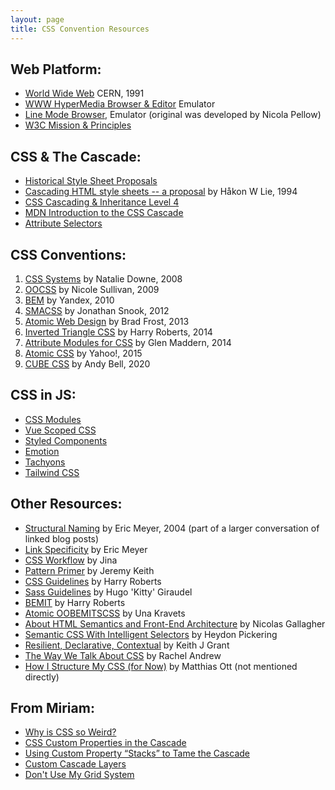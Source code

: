 ```yaml
---
layout: page
title: CSS Convention Resources
---
```


## Web Platform:

- [World Wide Web](http://info.cern.ch/hypertext/WWW/TheProject.html)
  CERN, 1991
- [WWW HyperMedia Browser & Editor](https://worldwideweb.cern.ch/browser/)
  Emulator
- [Line Mode Browser](http://line-mode.cern.ch/www/hypertext/WWW/TheProject.html), 
  Emulator (original was developed by Nicola Pellow)
- [W3C Mission & Principles](w3.org/Consortium/mission.html#principles)

## CSS & The Cascade:

- [Historical Style Sheet Proposals](w3.org/Style/History/)
- [Cascading HTML style sheets -- a proposal](https://w3.org/People/howcome/p/cascade.html)
  by Håkon W Lie, 1994
- [CSS Cascading & Inheritance Level 4](https://www.w3.org/TR/css-cascade-4/)
- [MDN Introduction to the CSS Cascade](https://developer.mozilla.org/en-US/docs/Web/CSS/Cascade)
- [Attribute Selectors](https://developer.mozilla.org/en-US/docs/Web/CSS/Attribute_selectors)

## CSS Conventions:

1. [CSS Systems](http://www.slideshare.net/nataliedowne/css-systems-presentation)
   by Natalie Downe, 2008
2. [OOCSS](https://github.com/stubbornella/oocss)
   by Nicole Sullivan, 2009
3. [BEM](https://en.bem.info/)
   by Yandex, 2010
4. [SMACSS](http://smacss.com/)
   by Jonathan Snook, 2012
5. [Atomic Web Design](https://bradfrost.com/blog/post/atomic-web-design/)
   by Brad Frost, 2013
6. [Inverted Triangle CSS](http://technotif.com/manage-large-css-projects-with-itcss/)
   by Harry Roberts, 2014
7. [Attribute Modules for CSS](https://glenmaddern.com/articles/introducing-am-css)
   by Glen Maddern, 2014
8. [Atomic CSS](https://acss.io/)
   by Yahoo!, 2015
9. [CUBE CSS](https://piccalil.li/cube-css/)
   by Andy Bell, 2020

## CSS in JS:

- [CSS Modules](https://github.com/css-modules/css-modules)
- [Vue Scoped CSS](https://vue-loader.vuejs.org/guide/scoped-css.html#mixing-local-and-global-styles)
- [Styled Components](https://styled-components.com/)
- [Emotion](https://emotion.sh/docs/introduction)
- [Tachyons](https://tachyons.io/)
- [Tailwind CSS](https://tailwindcss.com/)

## Other Resources:

- [Structural Naming](http://meyerweb.com/eric/thoughts/2004/06/26/structural-naming/)
  by Eric Meyer, 2004 (part of a larger conversation of linked blog posts)
- [Link Specificity](https://meyerweb.com/eric/css/link-specificity.html)
  by Eric Meyer
- [CSS Workflow](https://vimeo.com/15982903)
  by Jina
- [Pattern Primer](https://adactio.com/journal/5028)
  by Jeremy Keith
- [CSS Guidelines](https://cssguidelin.es/)
  by Harry Roberts
- [Sass Guidelines](https://sass-guidelin.es/)
  by Hugo 'Kitty' Giraudel
- [BEMIT](https://csswizardry.com/2015/08/bemit-taking-the-bem-naming-convention-a-step-further/)
  by Harry Roberts
- [Atomic OOBEMITSCSS](https://www.sitepoint.com/atomic-oobemitscss/)
  by Una Kravets
- [About HTML Semantics and Front-End Architecture](http://nicolasgallagher.com/about-html-semantics-front-end-architecture/)
  by Nicolas Gallagher
- [Semantic CSS With Intelligent Selectors](https://www.smashingmagazine.com/2013/08/semantic-css-with-intelligent-selectors/)
  by Heydon Pickering
- [Resilient, Declarative, Contextual](https://keithjgrant.com/posts/2018/06/resilient-declarative-contextual/)
  by Keith J Grant
- [The Way We Talk About CSS](https://rachelandrew.co.uk/archives/2018/10/04/the-way-we-talk-about-css/)
  by Rachel Andrew
- [How I Structure My CSS (for Now)](https://matthiasott.com/notes/how-i-structure-my-css)
  by Matthias Ott (not mentioned directly)

## From Miriam:

- [Why is CSS so Weird?](https://www.oddbird.net/2019/10/03/css-is-weird/)
- [CSS Custom Properties in the Cascade](https://www.smashingmagazine.com/2019/07/css-custom-properties-cascade/)
- [Using Custom Property “Stacks” to Tame the Cascade](https://css-tricks.com/using-custom-property-stacks-to-tame-the-cascade/)
- [Custom Cascade Layers](https://gist.github.com/mirisuzanne/4224caca74a0d4be33a2b565df34b9e7)
- [Don't Use My Grid System](https://www.oddbird.net/talks/no-grid-system/)
